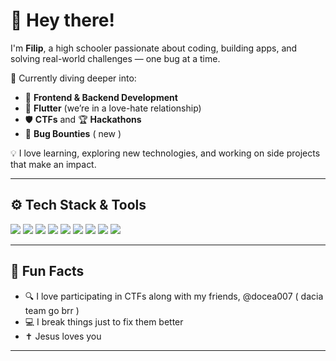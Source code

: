 # 👋 Hey there!

I'm **Filip**, a high schooler passionate about coding, building apps, and solving real-world challenges — one bug at a time.

🚀 Currently diving deeper into:
- 🔧 **Frontend & Backend Development**  
- 📱 **Flutter** (we’re in a love-hate relationship)
- 🛡️ **CTFs** and 🏆 **Hackathons**
- 🐛 **Bug Bounties** ( new )

💡 I love learning, exploring new technologies, and working on side projects that make an impact.

---

## ⚙️ Tech Stack & Tools

<div align="left">
  <img src="https://img.shields.io/badge/Python-3776AB?style=for-the-badge&logo=python&logoColor=white" />
  <img src="https://img.shields.io/badge/Dart-0175C2?style=for-the-badge&logo=dart&logoColor=white" />
  <img src="https://img.shields.io/badge/Flutter-02569B?style=for-the-badge&logo=flutter&logoColor=white" />
  <img src="https://img.shields.io/badge/Linux-FCC624?style=for-the-badge&logo=linux&logoColor=black" />
  <img src="https://img.shields.io/badge/HTML5-E34F26?style=for-the-badge&logo=html5&logoColor=white" />
  <img src="https://img.shields.io/badge/CSS3-1572B6?style=for-the-badge&logo=css3&logoColor=white" />
  <img src="https://img.shields.io/badge/JavaScript-F7DF1E?style=for-the-badge&logo=javascript&logoColor=black" />
  <img src="https://img.shields.io/badge/WSL-4D4D4D?style=for-the-badge&logo=windows&logoColor=white" />
  <img src="https://img.shields.io/badge/CTF-FF4081?style=for-the-badge&logo=hackthebox&logoColor=white" />
</div>

---

## 🧠 Fun Facts

- 🔍 I love participating in CTFs along with my friends, @docea007 ( dacia team go brr )
- 💻 I break things just to fix them better
- ✝️ Jesus loves you 
---


